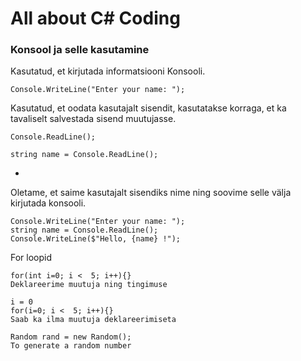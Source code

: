 # All about C# Coding
### Konsool ja selle kasutamine

Kasutatud, et kirjutada informatsiooni Konsooli.
``` 
Console.WriteLine("Enter your name: ");
```

Kasutatud, et oodata kasutajalt sisendit, kasutatakse korraga, et ka tavaliselt salvestada sisend muutujasse.
```
Console.ReadLine();
```

```
string name = Console.ReadLine();
```
-

Oletame, et saime kasutajalt sisendiks nime ning soovime selle välja kirjutada konsooli.
```
Console.WriteLine("Enter your name: ");
string name = Console.ReadLine();
Console.WriteLine($"Hello, {name} !");
```

For loopid
```
for(int i=0; i <  5; i++){}
Deklareerime muutuja ning tingimuse
```
```
i = 0
for(i=0; i <  5; i++){}
Saab ka ilma muutuja deklareerimiseta
```
```
Random rand = new Random();
To generate a random number
```

